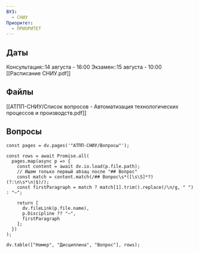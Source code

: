 ```yaml
---
ВУЗ:
  - СНИУ
Приоритет:
  - ПРИОРИТЕТ
---
```

## Даты
Консультация::14 августа - 16:00
Экзамен::15 августа - 10:00
[[Расписание СНИУ.pdf]]
## Файлы
[[АТПП-СНИУ/Список вопросов - Автоматизация технологических процессов и производств.pdf]]
## Вопросы
```dataviewjs
const pages = dv.pages('"АТПП-СНИУ/Вопросы"');

const rows = await Promise.all(
  pages.map(async p => {
    const content = await dv.io.load(p.file.path);
    // Ищем только первый абзац после "## Вопрос"
    const match = content.match(/## Вопрос\s*([\s\S]*?)(?:\n\s*\n|$)/);
    const firstParagraph = match ? match[1].trim().replace(/\n/g, " ") : "—";

    return [
      dv.fileLink(p.file.name),
      p.Discipline ?? "—",
      firstParagraph
    ];
  })
);

dv.table(["Номер", "Дисциплина", "Вопрос"], rows);

```